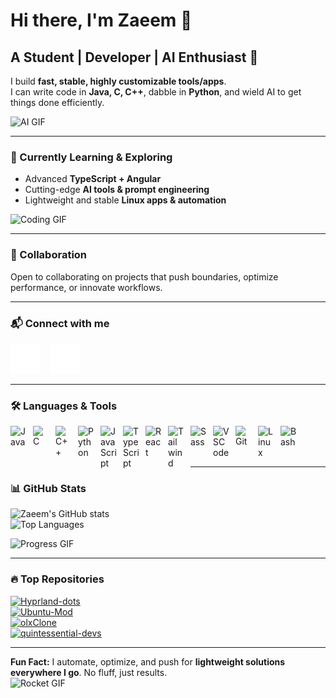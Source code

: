 # Hi there, I'm Zaeem 👋

## A Student | Developer | AI Enthusiast 🚀

I build **fast, stable, highly customizable tools/apps**.  
I can write code in **Java, C, C++**, dabble in **Python**, and wield AI to get things done efficiently.

![AI GIF](https://media.giphy.com/media/3o7aD2saalBwwftBIY/giphy.gif)

---

### 🌱 Currently Learning & Exploring
- Advanced **TypeScript + Angular**
- Cutting-edge **AI tools & prompt engineering**
- Lightweight and stable **Linux apps & automation**

![Coding GIF](https://media.giphy.com/media/l0HlNaQ6gWfllcjDO/giphy.gif)

---

### 👯 Collaboration
Open to collaborating on projects that push boundaries, optimize performance, or innovate workflows.

---

### 📬 Connect with me
[![Twitter](./img/twitter-dark.svg)](https://twitter.com/sup_boiiii) &nbsp;&nbsp;
[![LinkedIn](./img/linkedin-dark.svg)](https://www.linkedin.com/in/zaeem-ali-1b6246174/)

---

### 🛠 Languages & Tools

<img align="left" alt="Java" width="26px" src="https://cdn.jsdelivr.net/gh/devicons/devicon/icons/java/java-original.svg" style="padding-right:10px;" />
<img align="left" alt="C" width="26px" src="https://cdn.jsdelivr.net/gh/devicons/devicon/icons/c/c-original.svg" style="padding-right:10px;" />
<img align="left" alt="C++" width="26px" src="https://cdn.jsdelivr.net/gh/devicons/devicon/icons/cplusplus/cplusplus-original.svg" style="padding-right:10px;" />
<img align="left" alt="Python" width="26px" src="https://cdn.jsdelivr.net/gh/devicons/devicon/icons/python/python-original.svg" style="padding-right:10px;" />
<img align="left" alt="JavaScript" width="26px" src="https://cdn.jsdelivr.net/gh/devicons/devicon/icons/javascript/javascript-original.svg" style="padding-right:10px;" />
<img align="left" alt="TypeScript" width="26px" src="https://cdn.jsdelivr.net/gh/devicons/devicon/icons/typescript/typescript-original.svg" style="padding-right:10px;" />
<img align="left" alt="React" width="26px" src="https://cdn.jsdelivr.net/gh/devicons/devicon/icons/react/react-original.svg" style="padding-right:10px;" />
<img align="left" alt="Tailwind" width="26px" src="https://cdn.jsdelivr.net/gh/devicons/devicon/icons/tailwindcss/tailwindcss-original.svg" style="padding-right:10px;" />
<img align="left" alt="Sass" width="26px" src="https://cdn.jsdelivr.net/gh/devicons/devicon/icons/sass/sass-original.svg" style="padding-right:10px;" />
<img align="left" alt="VSCode" width="26px" src="https://cdn.jsdelivr.net/gh/devicons/devicon/icons/vscode/vscode-original.svg" style="padding-right:10px;" />
<img align="left" alt="Git" width="26px" src="https://cdn.jsdelivr.net/gh/devicons/devicon/icons/git/git-original.svg" style="padding-right:10px;" />
<img align="left" alt="Linux" width="26px" src="https://cdn.jsdelivr.net/gh/devicons/devicon/icons/linux/linux-original.svg" style="padding-right:10px;" />
<img align="left" alt="Bash" width="26px" src="https://cdn.jsdelivr.net/gh/devicons/devicon/icons/bash/bash-original.svg" style="padding-right:10px;" />

<br /><br /><br />

---

### 📊 GitHub Stats

![Zaeem's GitHub stats](https://github-readme-stats.vercel.app/api?username=zaeemali272&show_icons=true&theme=merko)  
![Top Languages](https://github-readme-stats.vercel.app/api/top-langs/?username=zaeemali272&layout=compact&theme=merko)

![Progress GIF](https://media.giphy.com/media/l0MYt5jPR6QX5pnqM/giphy.gif)

---

### 🔥 Top Repositories

[![Hyprland-dots](https://github-readme-stats.vercel.app/api/pin/?username=zaeemali272&repo=Hyprland-dots&theme=merko)](https://github.com/zaeemali272/Hyprland-dots)  
[![Ubuntu-Mod](https://github-readme-stats.vercel.app/api/pin/?username=zaeemali272&repo=Ubuntu-Mod&theme=merko)](https://github.com/zaeemali272/Ubuntu-Mod)  
[![olxClone](https://github-readme-stats.vercel.app/api/pin/?username=zaeemali272&repo=olxClone&theme=merko)](https://github.com/zaeemali272/olxClone)  
[![quintessential-devs](https://github-readme-stats.vercel.app/api/pin/?username=zaeemali272&repo=quintessential-devs&theme=merko)](https://github.com/zaeemali272/quintessential-devs)  

---


**Fun Fact:** I automate, optimize, and push for **lightweight solutions everywhere I go**. No fluff, just results.  
![Rocket GIF](https://media.giphy.com/media/26BRBupa8zQQyJClG/giphy.gif)
